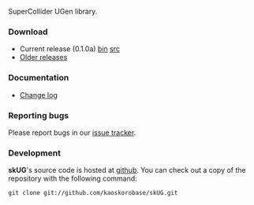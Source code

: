 SuperCollider UGen library.

### Download

* Current release (0.1.0a) [bin](http://space.k-hornz.de/files/software/skUG/skUG-bin-0.1.0a.tar.gz) [src](http://space.k-hornz.de/files/software/skUG/skUG-src-0.1.0a.tar.gz)
* [Older releases](http://space.k-hornz.de/files/software/skUG)

### Documentation

* [Change log](https://github.com/kaoskorobase/skUG/blob/master/Changes.md)

### Reporting bugs

Please report bugs in our [issue tracker](https://github.com/kaoskorobase/skUG/issues).

### Development

**skUG**'s source code is hosted at [github](https://github.com/kaoskorobase/skUG). You can check out a copy of the repository with the following command:

    git clone git://github.com/kaoskorobase/skUG.git
